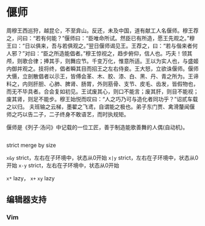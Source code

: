 # 偃师

周穆王西巡狩，越昆仑，不至弇山。反还，未及中国，道有献工人名偃师。穆王荐之，问曰：“若有何能？”偃师曰：“臣唯命所试。然臣已有所造，愿王先观之。”穆王曰：“日以俱来，吾与若俱观之。”翌日偃师谒见王。王荐之，曰：“若与偕来者何人邪？”对曰：“臣之所造能倡者。”穆王惊视之，趋步俯仰，信人也。巧夫！领其颅，则歌合律；捧其手，则舞应节。千变万化，惟意所适。王以为实人也，与盛姬内御并观之。技将终，倡者瞬其目而招王之左右侍妾。王大怒，立欲诛偃师。偃师大慑，立剖散倡者以示王，皆傅会革、木、胶、漆、白、黑、丹、青之所为。王谛料之，内则肝胆、心肺、脾肾、肠胃，外则筋骨、支节、皮毛、齿发，皆假物也，而无不毕具者。合会复如初见。王试废其心，则口不能言；废其肝，则目不能视；废其肾，则足不能步。穆王始悦而叹曰：“人之巧乃可与造化者同功乎？”诏贰车载之以归。
夫班输之云梯，墨翟之飞鸢，自谓能之极也。弟子东门贾、禽滑釐闻偃师之巧以告二子，二子终身不敢语艺，而时执规矩。

偃师是《列子·汤问》中记载的一位工匠，善于制造能歌善舞的人偶(自动机)。

##

strict  merge by size

`x&y` strict，左右在子环境中，状态从0开始
`x|y` strict，左右在子环境中，状态从0开始
`x-y` strict，左右在子环境中，状态从0开始

`x*` lazy，
`x+` 
`xy` lazy

## 编辑器支持

### Vim
